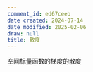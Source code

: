 ```yaml
---
comment_id: ed67ceeb
date created: 2024-07-14
date modified: 2025-02-06
draw: null
title: 散度
---
```

空间标量函数的梯度的散度
